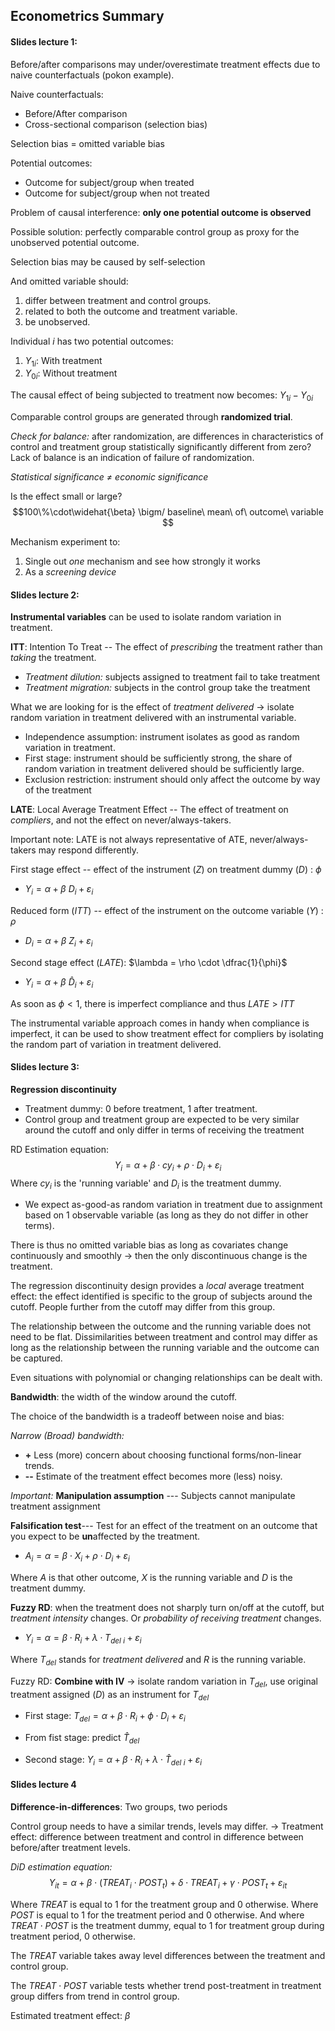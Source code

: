 ## Econometrics Summary

#### Slides lecture 1:

Before/after comparisons may under/overestimate treatment effects due to naive counterfactuals (pokon example).

Naive counterfactuals:

-  Before/After comparison
-  Cross-sectional comparison (selection bias)

Selection bias = omitted variable bias

Potential outcomes:

-  Outcome for subject/group when treated
-  Outcome for subject/group when not treated

Problem of causal interference: **only one potential outcome is observed**

Possible solution: perfectly comparable control group as proxy for the unobserved potential outcome. 

Selection bias may be caused by self-selection

And omitted variable should:

1.  differ between treatment and control groups.
2.  related to both the outcome and treatment variable. 
3.  be unobserved.

Individual *i* has two potential outcomes:

1. $Y_{1i}$: With treatment
2. $Y_{0i}$: Without treatment

The causal effect of being subjected to treatment now becomes: $Y_{1i} - Y_{0i}$

Comparable control groups are generated through **randomized trial**.

*Check for balance:* after randomization, are differences in characteristics of control and treatment group statistically significantly different from zero? Lack of balance is an indication of failure of randomization. 

*Statistical significance $\neq$ economic significance*

Is the effect small or large? $$100\%\cdot\widehat{\beta} \bigm/ baseline\  mean\ of\ outcome\ variable $$

Mechanism experiment to:

1. Single out _one_ mechanism and see how strongly it works 
2. As a _screening device_


#### Slides lecture 2:

**Instrumental variables** can be used to isolate random variation in treatment.

**ITT**: Intention To Treat -- The effect of *prescribing* the treatment rather than *taking* the treatment. 

-  *Treatment dilution:* subjects assigned to treatment fail to take treatment
-  *Treatment migration:* subjects in the control group take the treatment

What we are looking for is the effect of *treatment delivered* $\rightarrow$ isolate random variation in treatment delivered with an instrumental variable.

-  Independence assumption: instrument isolates as good as random variation in treatment.
-  First stage: instrument should be sufficiently strong, the share of random variation in treatment delivered should be sufficiently large.
-  Exclusion restriction: instrument should only affect the outcome by way of the treatment

**LATE**: Local Average Treatment Effect -- The effect of treatment on *compliers*, and not the effect on never/always-takers.

Important note: LATE is not always representative of ATE, never/always-takers may respond differently. 

First stage effect -- effect of the instrument $(Z)$ on treatment dummy $(D)$ : $\phi$
 
-  $Y_i=\alpha+\beta\ D_i+\varepsilon_i$

Reduced form $(ITT)$ -- effect of the instrument on the outcome variable $(Y)$ : $\rho$ 

- $D_i=\alpha+\beta\ Z_i+\varepsilon_i$

Second stage effect $(LATE)$: $\lambda = \rho \cdot \dfrac{1}{\phi}$

- $Y_i=\alpha+\beta\ \widehat{D}_i+\varepsilon_i$
 
As soon as $\phi < 1$, there is imperfect compliance and thus $LATE > ITT$

The instrumental variable approach comes in handy when compliance is imperfect, it can be used to show treatment effect for compliers by isolating the random part of variation in treatment delivered.

#### Slides lecture 3:

**Regression discontinuity**

* Treatment dummy: 0 before treatment, 1 after treatment.
* Control group and treatment group are expected to be very similar around the cutoff and only differ in terms of receiving the treatment

RD Estimation equation:
$$Y_i=\alpha+\beta\cdot cy_i+\rho\cdot D_i+\varepsilon_i$$
Where $cy_i$ is the 'running variable' and $D_i$ is the treatment dummy.

*  We expect as-good-as random variation in treatment due to assignment based on 1 observable variable (as long as they do not differ in other terms). 

There is thus no omitted variable bias as long as covariates change continuously and smoothly $\rightarrow$ then the only discontinuous change is the treatment. 

The regression discontinuity design provides a *local* average treatment effect: the effect identified is specific to the group of subjects around the cutoff. People further from the cutoff may differ from this group.

The relationship between the outcome and the running variable does not need to be flat. Dissimilarities between treatment and control may differ as long as the relationship between the running variable and the outcome can be captured. 

Even situations with polynomial or changing relationships can be dealt with.

**Bandwidth**: the width of the window around the cutoff.

The choice of the bandwidth is a tradeoff between noise and bias:

*Narrow (Broad) bandwidth:*
 
*  **+** Less (more) concern about choosing functional forms/non-linear trends. 
*  **--** Estimate of the treatment effect becomes more (less) noisy.

*Important:* **Manipulation assumption** --- Subjects cannot manipulate treatment assignment 

**Falsification test**--- Test for an effect of the treatment on an outcome that you expect to be **un**affected by the treatment.

* $A_i=\alpha=\beta \cdot X_i+\rho \cdot D_i +\varepsilon_i$

Where $A$ is that other outcome, $X$ is the running variable and $D$ is the treatment dummy.

**Fuzzy RD**: when the treatment does not sharply turn on/off at the cutoff, but *treatment intensity* changes. Or *probability of receiving treatment* changes.

*  $Y_i=\alpha=\beta\cdot R_i+\lambda\cdot T_{del\ i}+\varepsilon_i$

Where $T_{del}$ stands for _treatment delivered_ and $R$ is the running variable.

Fuzzy RD: **Combine with IV** $\rightarrow$ isolate random variation in $T_{del}$, use original treatment assigned $(D)$ as an instrument for $T_{del}$

* First stage:
$T_{del}=\alpha+\beta\cdot R_i+\phi\cdot D_i+\varepsilon_i$

* From fist stage: predict $\widehat{T}_{del}$

* Second stage: $Y_i=\alpha+\beta\cdot R_i+\lambda\cdot\widehat{T}_{del\ i}+\varepsilon_i$

#### Slides lecture 4

**Difference-in-differences**: Two groups, two periods

Control group needs to have a similar trends, levels may differ. $\rightarrow$ Treatment effect: difference between treatment and control in difference between before/after treatment levels.

*DiD estimation equation:*
$$Y_{it}=\alpha + \beta\cdot(TREAT_i\cdot POST_t)+\delta\cdot TREAT_i+\gamma\cdot POST_t+\varepsilon_{it}$$

Where $TREAT$ is equal to $1$ for the treatment group and $0$ otherwise.
Where $POST$ is equal to $1$ for the treatment period and $0$ otherwise. 
And where $TREAT\cdot POST$ is the treatment dummy, equal to $1$ for treatment group during treatment period, $0$ otherwise.


The $TREAT$ variable takes away level differences between the treatment and control group. 

The $TREAT\cdot POST$ variable tests whether trend post-treatment in treatment group differs from trend in control group.

Estimated treatment effect: $\beta$






